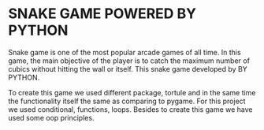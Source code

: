 
# SNAKE GAME POWERED BY PYTHON 

Snake game is one of the most popular arcade games of all time. In this game, the main objective of the player is to catch the maximum number of cubics without hitting the wall or itself. This snake game developed by BY PYTHON. 


To create this game we used different package, tortule and in the same time the functionality itself the same as comparing to pygame. For this project we used conditional, functions, loops. Besides to create this game we have used some oop principles.
